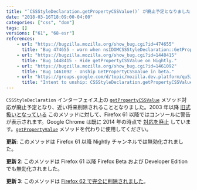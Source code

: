 ```yaml
---
title: "`CSSStyleDeclaration.getPropertyCSSValue()` が廃止予定となりました"
date: "2018-03-16T18:09:00-04:00"
categories: ["css", "dom"]
tags: []
versions: ["61", "68-esr"]
references:
    - url: "https://bugzilla.mozilla.org/show_bug.cgi?id=474655"
      title: "Bug 474655 - warn when nsIDOMCSSStyleDeclaration::GetPropertyCSSValue is called"
    - url: "https://bugzilla.mozilla.org/show_bug.cgi?id=1448415"
      title: "Bug 1448415 - Hide getPropertyCSSValue on Nightly."
    - url: "https://bugzilla.mozilla.org/show_bug.cgi?id=1461092"
      title: "Bug 1461092 - Unship GetPropertyCSSValue in beta."
    - url: "https://groups.google.com/d/topic/mozilla.dev.platform/qu5JekiuSfw/discussion"
      title: "Intent to unship: CSSStyleDeclaration.getPropertyCSSValue"
---
```

`CSSStyleDeclaration` インターフェイス上の [`getPropertyCSSValue`](https://developer.mozilla.org/docs/Web/API/CSSStyleDeclaration/getPropertyCSSValue) メソッド対応が廃止予定となり、近い将来削除されることとなりました。2003 年以降 [旧式扱いとなっている](https://lists.w3.org/Archives/Public/www-style/2003Oct/0347.html) このメソッドに対して、Firefox 61 以降ではコンソールに警告が表示されます。Google Chrome は既に 2014 年の時点で [対応を廃止](https://groups.google.com/a/chromium.org/d/topic/blink-dev/3VmxWFzcyJc/discussion) しています。[`getPropertyValue`](https://developer.mozilla.org/docs/Web/API/CSSStyleDeclaration/getPropertyValue) メソッドを代わりに使用してください。

**更新**: このメソッドは Firefox 61 以降 Nightly チャンネルでは無効化されました。

**更新 2**: このメソッドは Firefox 61 以降 Firefox Beta および Developer Edition でも無効化されました。

**更新 3**: このメソッドは [Firefox 62 で完全に削除されました](https://www.fxsitecompat.dev/ja/docs/2018/cssstyledeclaration-getpropertycssvalue-has-been-removed/)。
